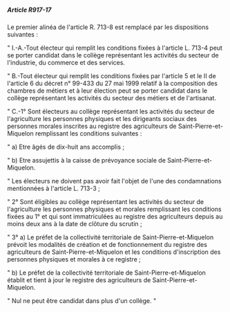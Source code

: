 ##### Article R917-17

Le premier alinéa de l'article R. 713-8 est remplacé par les dispositions suivantes :

" I.-A.-Tout électeur qui remplit les conditions fixées à l'article L. 713-4 peut se porter candidat dans le collège représentant les activités du secteur de l'industrie, du commerce et des services.

" B.-Tout électeur qui remplit les conditions fixées par l'article 5 et le II de l'article 6 du décret n° 99-433 du 27 mai 1999 relatif à la composition des chambres de métiers et à leur élection peut se porter candidat dans le collège représentant les activités du secteur des métiers et de l'artisanat.

" C.-1° Sont électeurs au collège représentant les activités du secteur de l'agriculture les personnes physiques et les dirigeants sociaux des personnes morales inscrites au registre des agriculteurs de Saint-Pierre-et-Miquelon remplissant les conditions suivantes :

" a) Etre âgés de dix-huit ans accomplis ;

" b) Etre assujettis à la caisse de prévoyance sociale de Saint-Pierre-et-Miquelon.

" Les électeurs ne doivent pas avoir fait l'objet de l'une des condamnations mentionnées à l'article L. 713-3 ;

" 2° Sont éligibles au collège représentant les activités du secteur de l'agriculture les personnes physiques et morales remplissant les conditions fixées au 1° et qui sont immatriculées au registre des agriculteurs depuis au moins deux ans à la date de clôture du scrutin ;

" 3° a) Le préfet de la collectivité territoriale de Saint-Pierre-et-Miquelon prévoit les modalités de création et de fonctionnement du registre des agriculteurs de Saint-Pierre-et-Miquelon et les conditions d'inscription des personnes physiques et morales à ce registre ;

" b) Le préfet de la collectivité territoriale de Saint-Pierre-et-Miquelon établit et tient à jour le registre des agriculteurs de Saint-Pierre-et-Miquelon.

" Nul ne peut être candidat dans plus d'un collège. "

